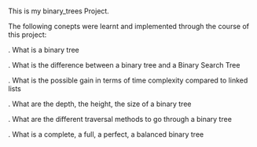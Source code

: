 ###


This is my binary_trees Project.

The following conepts were learnt and implemented through the course of this project:


. What is a binary tree

. What is the difference between a binary tree and a Binary Search Tree

. What is the possible gain in terms of time complexity compared to linked lists

. What are the depth, the height, the size of a binary tree

. What are the different traversal methods to go through a binary tree

. What is a complete, a full, a perfect, a balanced binary tree

